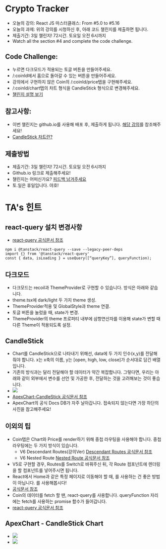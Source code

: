 # Crypto Tracker
- 오늘의 강의: React JS 마스터클래스: From #5.0 to #5.16
- 오늘의 과제: 위의 강의를 시청하신 후, 아래 코드 챌린지를 제출하면 됩니다.
- 제출기간: 3일 챌린지! 72시간. 토요일 오전 6시까지
- Watch all the section #4 and complete the code challenge.

## Code Challenge:
- 누르면 다크모드가 적용되는 토글 버튼을 만들어주세요.
- /:coinId에서 홈으로 돌아갈 수 있는 버튼을 만들어주세요.
- 강의에서 구현하지 않은 Coin의 /:coinId/price탭을 구현해주세요.
- /:coinId/chart탭의 차트 형식을 CandleStick 형식으로 변경해주세요.
- [챌린지 설명 보기](https://nomadcoders.co/react-masterclass/lectures/3327)

## 참고사항:

- 이번 챌린지는 github.io를 사용해 배포 후, 제출하게 됩니다. [해당 강의](https://nomadcoders.co/react-for-beginners/lectures/3293)를 참조해주세요!
- [CandleStick 차트란?](https://apexcharts.com/react-chart-demos/candlestick-charts/basic/)

## 제출방법

- 제출기간: 3일 챌린지! 72시간. 토요일 오전 6시까지
- Github.io 링크로 제출해주세요!
- 챌린지는 어떠신가요? [피드백 남겨주세요](https://docs.google.com/forms/d/e/1FAIpQLSexB-UyToiVN_TNJ21XYCkKT0ec5jY51AJ2ybZUYwRFUiqi_g/viewform)
- 토.일은 휴일입니다. 야호!

# TA's 힌트

## react-query 설치 변경사항

- [react-query 공식문서 참조](https://tanstack.com/query/v4/docs/overview)

```
npm i @tanstack/react-query --save --legacy-peer-deps
import {} from '@tanstack/react-query'
const { data, isLoading } = useQuery([“queryKey”], queryFunction);
```

## 다크모드

- 다크모드는 recoil과 ThemeProvider로 구현할 수 있습니다. 방식은 아래와 같습니다.
- theme.tsx에 dark/light 두 가지 theme 생성.
- ThemeProvider적용 및 GlobalStyle과 theme 연결.
- 토글 버튼을 눌렀을 때, state가 변경.
- ThemeProvider의 theme 프로퍼티 내부에 삼항연산자를 이용해 state가 변할 때 다른 Theme이 적용되도록 설정.

## CandleStick

- Chart를 CandleStick으로 나타내기 위해선, data에 두 가지 인수(x,y)를 전달해줘야 합니다. x는 x축의 이름, y는 [open, high, low, close]가 순서대로 담긴 배열입니다.
- 기존의 방식과는 달리 전달해야 할 데이터가 약간 복잡합니다. 그렇다면, 우리는 아래와 같이 외부에서 변수를 선언 및 가공한 후, 전달하는 것을 고려해보는 것이 좋습니다.
- ![](https://i.imgur.com/x3zgfYs.png)
- [ApexChart-CandleStick 공식문서 참조](https://apexcharts.com/react-chart-demos/candlestick-charts/basic/)
- ApexChart의 공식 Docs DB가 자주 날아갑니다. 접속되지 않는다면 가장 하단의 사진을 참고해주세요!

## 이외의 팁

- Coin탭은 Chart와 Price를 render하기 위해 중첩 라우팅을 사용해야 합니다. 중첩 라우팅에는 두 가지 방식이 있습니다.
    - V6 Descendant Routes(강의Ver) [Descendant Routes 공식문서 참조](https://reactrouter.com/docs/en/v6/getting-started/overview#descendant-routes)
    - V6 Nested Route [Nested Route 공식문서 참조](https://reactrouter.com/docs/en/v6/getting-started/overview#nested-routes)
- V5로 구현할 경우, Routes를 Switch로 바꿔주신 뒤, 각 Route 컴포넌트에 렌더링을 할 컴포넌트를 넣어주시면 됩니다.
- React에서 Home과 같은 특정 페이지로 이동해야 할 때, <a>를 사용하는 건 좋은 방법이 아닙니다. <Link />를 사용해봅시다!
- [<Link> 공식문서 참조](https://reactrouter.com/docs/en/v6/components/link)
- Coin의 데이터를 fetch 할 땐, react-query를 사용합니다. queryFunction 자리에는 fetch를 사용하는 promise 함수가 들어갑니다.
- [react-query 공식문서 참조](https://tanstack.com/query/v4/docs/adapters/react-query)

## ApexChart - CandleStick Chart

- ![](https://i.imgur.com/IfxzUFl.png)
- ![](https://i.imgur.com/FoTytuC.png)
